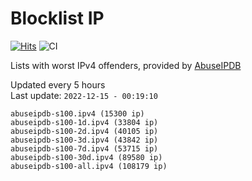 # Blocklist IP

[![Hits](https://hits.seeyoufarm.com/api/count/incr/badge.svg?url=https%3A%2F%2Fgithub.com%2Fborestad%2Fblocklist-ip%2F&count_bg=%2379C83D&title_bg=%23555555&icon=&icon_color=%23E7E7E7&title=hits&edge_flat=false)](https://hits.seeyoufarm.com)  ![CI](https://img.shields.io/github/workflow/status/borestad/blocklist-ip/CI?style=flat-square)

Lists with worst IPv4 offenders, provided by [AbuseIPDB](https://www.abuseipdb.com/)

<!-- FOOTER-PLACEHOLDER -->
Updated every 5 hours<br>
Last update: `2022-12-15 - 00:19:10`
```
abuseipdb-s100.ipv4 (15300 ip)
abuseipdb-s100-1d.ipv4 (33804 ip)
abuseipdb-s100-2d.ipv4 (40105 ip)
abuseipdb-s100-3d.ipv4 (43842 ip)
abuseipdb-s100-7d.ipv4 (53715 ip)
abuseipdb-s100-30d.ipv4 (89580 ip)
abuseipdb-s100-all.ipv4 (108179 ip)
```
